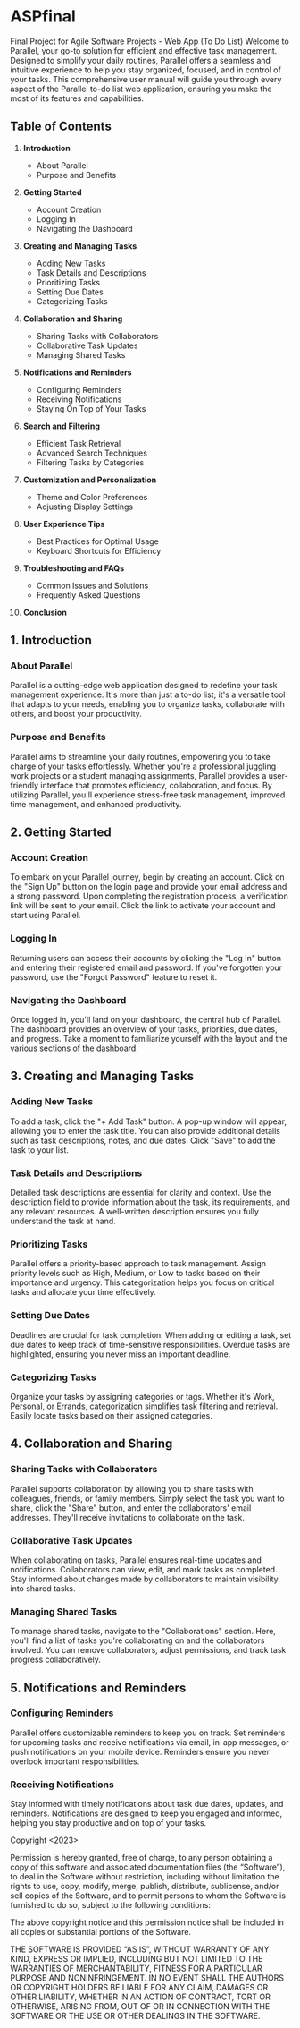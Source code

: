 # ASPfinal
Final Project for Agile Software Projects - Web App (To Do List) 
Welcome to Parallel, your go-to solution for efficient and effective task management. Designed to simplify your daily routines, Parallel offers a seamless and intuitive experience to help you stay organized, focused, and in control of your tasks. This comprehensive user manual will guide you through every aspect of the Parallel to-do list web application, ensuring you make the most of its features and capabilities.

 
## Table of Contents
 
1. **Introduction**
   - About Parallel
   - Purpose and Benefits
 
2. **Getting Started**
   - Account Creation
   - Logging In
   - Navigating the Dashboard
 
3. **Creating and Managing Tasks**
   - Adding New Tasks
   - Task Details and Descriptions
   - Prioritizing Tasks
   - Setting Due Dates
   - Categorizing Tasks
 
4. **Collaboration and Sharing**
   - Sharing Tasks with Collaborators
   - Collaborative Task Updates
   - Managing Shared Tasks
 
5. **Notifications and Reminders**
   - Configuring Reminders
   - Receiving Notifications
   - Staying On Top of Your Tasks
 
6. **Search and Filtering**
   - Efficient Task Retrieval
   - Advanced Search Techniques
   - Filtering Tasks by Categories
 
7. **Customization and Personalization**
   - Theme and Color Preferences
   - Adjusting Display Settings
 
8. **User Experience Tips**
   - Best Practices for Optimal Usage
   - Keyboard Shortcuts for Efficiency
 
9. **Troubleshooting and FAQs**
   - Common Issues and Solutions
   - Frequently Asked Questions
 
10. **Conclusion**
 
## 1. Introduction
 
### About Parallel
Parallel is a cutting-edge web application designed to redefine your task management experience. It's more than just a to-do list; it's a versatile tool that adapts to your needs, enabling you to organize tasks, collaborate with others, and boost your productivity.
 
### Purpose and Benefits
Parallel aims to streamline your daily routines, empowering you to take charge of your tasks effortlessly. Whether you're a professional juggling work projects or a student managing assignments, Parallel provides a user-friendly interface that promotes efficiency, collaboration, and focus. By utilizing Parallel, you'll experience stress-free task management, improved time management, and enhanced productivity.
 
## 2. Getting Started
 
### Account Creation
To embark on your Parallel journey, begin by creating an account. Click on the "Sign Up" button on the login page and provide your email address and a strong password. Upon completing the registration process, a verification link will be sent to your email. Click the link to activate your account and start using Parallel.
 
### Logging In
Returning users can access their accounts by clicking the "Log In" button and entering their registered email and password. If you've forgotten your password, use the "Forgot Password" feature to reset it.
 
### Navigating the Dashboard
Once logged in, you'll land on your dashboard, the central hub of Parallel. The dashboard provides an overview of your tasks, priorities, due dates, and progress. Take a moment to familiarize yourself with the layout and the various sections of the dashboard.
 
## 3. Creating and Managing Tasks
 
### Adding New Tasks
To add a task, click the "+ Add Task" button. A pop-up window will appear, allowing you to enter the task title. You can also provide additional details such as task descriptions, notes, and due dates. Click "Save" to add the task to your list.
 
### Task Details and Descriptions
Detailed task descriptions are essential for clarity and context. Use the description field to provide information about the task, its requirements, and any relevant resources. A well-written description ensures you fully understand the task at hand.
 
### Prioritizing Tasks
Parallel offers a priority-based approach to task management. Assign priority levels such as High, Medium, or Low to tasks based on their importance and urgency. This categorization helps you focus on critical tasks and allocate your time effectively.
 
### Setting Due Dates
Deadlines are crucial for task completion. When adding or editing a task, set due dates to keep track of time-sensitive responsibilities. Overdue tasks are highlighted, ensuring you never miss an important deadline.
 
### Categorizing Tasks
Organize your tasks by assigning categories or tags. Whether it's Work, Personal, or Errands, categorization simplifies task filtering and retrieval. Easily locate tasks based on their assigned categories.
 
## 4. Collaboration and Sharing
 
### Sharing Tasks with Collaborators
Parallel supports collaboration by allowing you to share tasks with colleagues, friends, or family members. Simply select the task you want to share, click the "Share" button, and enter the collaborators' email addresses. They'll receive invitations to collaborate on the task.
 
### Collaborative Task Updates
When collaborating on tasks, Parallel ensures real-time updates and notifications. Collaborators can view, edit, and mark tasks as completed. Stay informed about changes made by collaborators to maintain visibility into shared tasks.
 
### Managing Shared Tasks
To manage shared tasks, navigate to the "Collaborations" section. Here, you'll find a list of tasks you're collaborating on and the collaborators involved. You can remove collaborators, adjust permissions, and track task progress collaboratively.
 
## 5. Notifications and Reminders
 
### Configuring Reminders
Parallel offers customizable reminders to keep you on track. Set reminders for upcoming tasks and receive notifications via email, in-app messages, or push notifications on your mobile device. Reminders ensure you never overlook important responsibilities.
 
### Receiving Notifications
Stay informed with timely notifications about task due dates, updates, and reminders. Notifications are designed to keep you engaged and informed, helping you stay productive and on top of your tasks.


Copyright <2023> <Alvina et al>

Permission is hereby granted, free of charge, to any person obtaining a copy of this software and associated documentation files (the “Software”), to deal in the Software without restriction, including without limitation the rights to use, copy, modify, merge, publish, distribute, sublicense, and/or sell copies of the Software, and to permit persons to whom the Software is furnished to do so, subject to the following conditions:

The above copyright notice and this permission notice shall be included in all copies or substantial portions of the Software.

THE SOFTWARE IS PROVIDED “AS IS”, WITHOUT WARRANTY OF ANY KIND, EXPRESS OR IMPLIED, INCLUDING BUT NOT LIMITED TO THE WARRANTIES OF MERCHANTABILITY, FITNESS FOR A PARTICULAR PURPOSE AND NONINFRINGEMENT. IN NO EVENT SHALL THE AUTHORS OR COPYRIGHT HOLDERS BE LIABLE FOR ANY CLAIM, DAMAGES OR OTHER LIABILITY, WHETHER IN AN ACTION OF CONTRACT, TORT OR OTHERWISE, ARISING FROM, OUT OF OR IN CONNECTION WITH THE SOFTWARE OR THE USE OR OTHER DEALINGS IN THE SOFTWARE.
